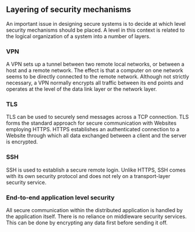 ## Layering of security mechanisms

An important issue in designing secure systems is to decide at which level security mechanisms should be placed. A level in this context is related to the logical organization of a system into a number of layers.

### VPN

A VPN sets up a tunnel between two remote local networks, or between a host and a remote network. The effect is that a computer on one network seems to be directly connected to the remote network. Although not strictly necessary, a VPN normally encrypts all traffic between its end points and operates at the level of the data link layer or the network layer.

### TLS

TLS can be used to securely send messages across a TCP connection. TLS forms the standard approach for secure communication with Websites employing HTTPS. HTTPS establishes an authenticated connection to a Website through which all data exchanged between a client and the server is encrypted.

### SSH

SSH is used to establish a secure remote login. Unlike HTTPS, SSH comes with its own security protocol and does not rely on a transport-layer security service.

### End-to-end application level security

All secure communication within the distributed application is handled by the application itself. There is no reliance on middleware security services. This can be done by encrypting any data first before sending it off.
